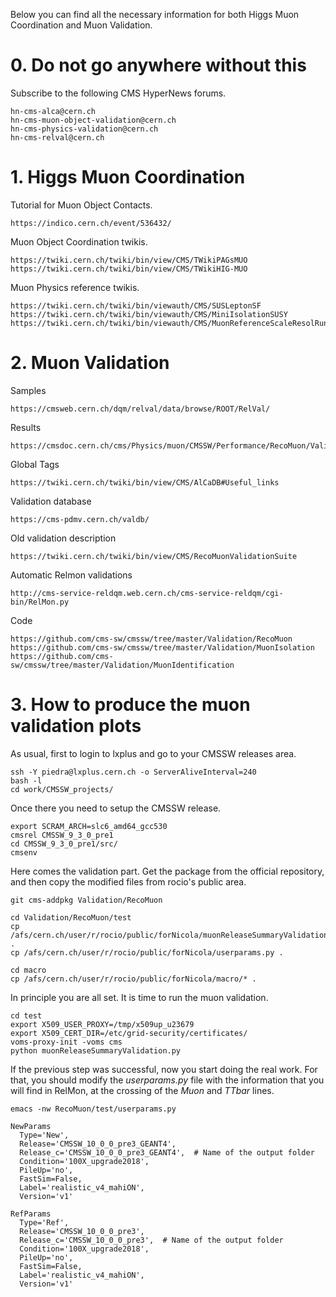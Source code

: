 Below you can find all the necessary information for both Higgs Muon Coordination and Muon Validation.

# 0. Do not go anywhere without this

Subscribe to the following CMS HyperNews forums.

    hn-cms-alca@cern.ch
    hn-cms-muon-object-validation@cern.ch
    hn-cms-physics-validation@cern.ch
    hn-cms-relval@cern.ch

# 1. Higgs Muon Coordination

Tutorial for Muon Object Contacts.

    https://indico.cern.ch/event/536432/

Muon Object Coordination twikis.

    https://twiki.cern.ch/twiki/bin/view/CMS/TWikiPAGsMUO
    https://twiki.cern.ch/twiki/bin/view/CMS/TWikiHIG-MUO

Muon Physics reference twikis.

    https://twiki.cern.ch/twiki/bin/viewauth/CMS/SUSLeptonSF
    https://twiki.cern.ch/twiki/bin/viewauth/CMS/MiniIsolationSUSY
    https://twiki.cern.ch/twiki/bin/viewauth/CMS/MuonReferenceScaleResolRun2

# 2. Muon Validation

Samples

    https://cmsweb.cern.ch/dqm/relval/data/browse/ROOT/RelVal/

Results

    https://cmsdoc.cern.ch/cms/Physics/muon/CMSSW/Performance/RecoMuon/Validation/val/

Global Tags

    https://twiki.cern.ch/twiki/bin/view/CMS/AlCaDB#Useful_links

Validation database

    https://cms-pdmv.cern.ch/valdb/

Old validation description

    https://twiki.cern.ch/twiki/bin/view/CMS/RecoMuonValidationSuite

Automatic Relmon validations

    http://cms-service-reldqm.web.cern.ch/cms-service-reldqm/cgi-bin/RelMon.py

Code

    https://github.com/cms-sw/cmssw/tree/master/Validation/RecoMuon
    https://github.com/cms-sw/cmssw/tree/master/Validation/MuonIsolation
    https://github.com/cms-sw/cmssw/tree/master/Validation/MuonIdentification

# 3. How to produce the muon validation plots

As usual, first to login to lxplus and go to your CMSSW releases area.

    ssh -Y piedra@lxplus.cern.ch -o ServerAliveInterval=240
    bash -l
    cd work/CMSSW_projects/

Once there you need to setup the CMSSW release.

    export SCRAM_ARCH=slc6_amd64_gcc530
    cmsrel CMSSW_9_3_0_pre1
    cd CMSSW_9_3_0_pre1/src/
    cmsenv

Here comes the validation part. Get the package from the official repository, and then copy the modified files from rocio's public area.

    git cms-addpkg Validation/RecoMuon

    cd Validation/RecoMuon/test
    cp /afs/cern.ch/user/r/rocio/public/forNicola/muonReleaseSummaryValidation.py .
    cp /afs/cern.ch/user/r/rocio/public/forNicola/userparams.py .

    cd macro
    cp /afs/cern.ch/user/r/rocio/public/forNicola/macro/* .

In principle you are all set. It is time to run the muon validation.

    cd test
    export X509_USER_PROXY=/tmp/x509up_u23679
    export X509_CERT_DIR=/etc/grid-security/certificates/
    voms-proxy-init -voms cms
    python muonReleaseSummaryValidation.py

If the previous step was successful, now you start doing the real work. For that, you should modify the *userparams.py* file with the information that you will find in RelMon, at the crossing of the *Muon* and *TTbar* lines.

    emacs -nw RecoMuon/test/userparams.py

    NewParams
      Type='New',
      Release='CMSSW_10_0_0_pre3_GEANT4',
      Release_c='CMSSW_10_0_0_pre3_GEANT4',  # Name of the output folder
      Condition='100X_upgrade2018',
      PileUp='no',
      FastSim=False,
      Label='realistic_v4_mahiON',
      Version='v1'

    RefParams
      Type='Ref',
      Release='CMSSW_10_0_0_pre3',
      Release_c='CMSSW_10_0_0_pre3',  # Name of the output folder
      Condition='100X_upgrade2018',
      PileUp='no',
      FastSim=False,
      Label='realistic_v4_mahiON',
      Version='v1'
